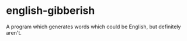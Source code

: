english-gibberish
=================

A program which generates words which could be English, but definitely aren't.
